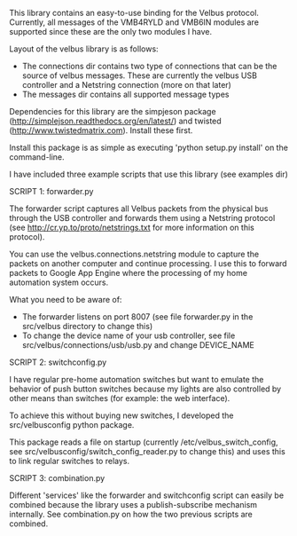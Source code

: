 This library contains an easy-to-use binding for the Velbus protocol. Currently, all messages of the VMB4RYLD and VMB6IN modules are supported since these are the only two modules I have.

Layout of the velbus library is as follows:
 * The connections dir contains two type of connections that can be the source of velbus messages. These are currently the velbus USB controller and a Netstring connection (more on that later)
 * The messages dir contains all supported message types
 
Dependencies for this library are the simpjeson package (http://simplejson.readthedocs.org/en/latest/) and twisted (http://www.twistedmatrix.com). Install these first.

Install this package is as simple as executing 'python setup.py install' on the command-line.
  
I have included three example scripts that use this library (see examples dir)

SCRIPT 1: forwarder.py

The forwarder script captures all Velbus packets from the physical bus through the USB controller and forwards them using a Netstring protocol (see http://cr.yp.to/proto/netstrings.txt for more information on this protocol).

You can use the velbus.connections.netstring module to capture the packets on another computer and continue processing. I use this to forward packets to Google App Engine where the processing of my home automation system occurs.

What you need to be aware of:
* The forwarder listens on port 8007 (see file forwarder.py in the src/velbus directory to change this)
* To change the device name of your usb controller, see file src/velbus/connections/usb/usb.py and change DEVICE_NAME

SCRIPT 2: switchconfig.py

I have regular pre-home automation switches but want to emulate the behavior of push button switches because my lights are also controlled by other means than switches (for example: the web interface).

To achieve this without buying new switches, I developed the src/velbusconfig python package. 

This package reads a file on startup (currently /etc/velbus_switch_config, see src/velbusconfig/switch_config_reader.py to change this) and uses this to link regular switches to relays.

SCRIPT 3: combination.py 

Different 'services' like the forwarder and switchconfig script can easily be combined because the library uses a publish-subscribe mechanism internally. See combination.py on how the two previous scripts are combined.
